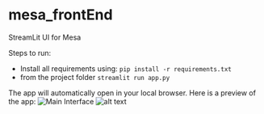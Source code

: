 # mesa_frontEnd
StreamLit UI for Mesa

Steps to run:

- Install all requirements using: `pip install -r requirements.txt`
- from the project folder `streamlit run app.py`

The app will automatically open in your local browser. Here is a preview of the app: 
![Main Interface](https://github.com/ankitk50/mesa_frontEnd/tree/main/data/inteface_boltmann.png?)
![alt text](https://github.com/ankitk50/mesa_frontEnd/tree/main/data/grid.png?raw=true)

